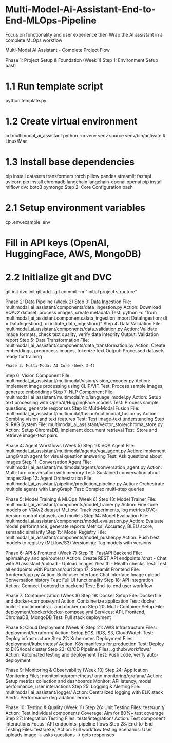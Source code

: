 # Multi-Model-Ai-Assistant-End-to-End-MLOps-Pipeline
Focus on functionality and user experience then Wrap the AI assistant in a complete MLOps workflow


Multi-Modal AI Assistant - Complete Project Flow


 Phase 1: Project Setup & Foundation (Week 1)
Step 1: Environment Setup
bash
# 1.1 Run template script
python template.py

# 1.2 Create virtual environment
cd multimodal_ai_assistant
python -m venv venv
source venv/bin/activate  # Linux/Mac

# 1.3 Install base dependencies
pip install datasets transformers torch pillow pandas streamlit fastapi uvicorn
pip install chromadb langchain langchain-openai openai
pip install mlflow dvc boto3 pymongo
Step 2: Core Configuration
bash
# 2.1 Setup environment variables
cp .env.example .env
# Fill in API keys (OpenAI, HuggingFace, AWS, MongoDB)

# 2.2 Initialize git and DVC
git init
dvc init
git add .
git commit -m "Initial project structure"



 Phase 2: Data Pipeline (Week 2)
Step 3: Data Ingestion
File: multimodal_ai_assistant/components/data_ingestion.py
Action: Download VQAv2 dataset, process images, create metadata
Test: python -c "from multimodal_ai_assistant.components.data_ingestion import DataIngestion; di = DataIngestion(); di.initiate_data_ingestion()"
Step 4: Data Validation
File: multimodal_ai_assistant/components/data_validation.py
Action: Validate image formats, check text quality, verify data integrity
Output: Validation report
Step 5: Data Transformation
File: multimodal_ai_assistant/components/data_transformation.py
Action: Create embeddings, preprocess images, tokenize text
Output: Processed datasets ready for training



    Phase 3: Multi-Modal AI Core (Week 3-4)
Step 6: Vision Component
File: multimodal_ai_assistant/multimodal/vision/vision_encoder.py
Action: Implement image processing using CLIP/ViT
Test: Process sample images, generate embeddings
Step 7: NLP Component
File: multimodal_ai_assistant/multimodal/nlp/language_model.py
Action: Setup text processing with OpenAI/HuggingFace models
Test: Process sample questions, generate responses
Step 8: Multi-Modal Fusion
File: multimodal_ai_assistant/multimodal/fusion/multimodal_fusion.py
Action: Combine vision and text features
Test: Test image-text understanding
Step 9: RAG System
File: multimodal_ai_assistant/vector_store/chroma_store.py
Action: Setup ChromaDB, implement document retrieval
Test: Store and retrieve image-text pairs


Phase 4: Agent Workflows (Week 5)
Step 10: VQA Agent
File: multimodal_ai_assistant/multimodal/agents/vqa_agent.py
Action: Implement LangGraph agent for visual question answering
Test: Ask questions about images
Step 11: Conversation Agent
File: multimodal_ai_assistant/multimodal/agents/conversation_agent.py
Action: Multi-turn conversation with memory
Test: Sustained conversation about images
Step 12: Agent Orchestration
File: multimodal_ai_assistant/pipeline/prediction_pipeline.py
Action: Orchestrate multiple agents with LangGraph
Test: Complex multi-step queries


  Phase 5: Model Training & MLOps (Week 6)
Step 13: Model Trainer
File: multimodal_ai_assistant/components/model_trainer.py
Action: Fine-tune models on VQAv2 dataset
MLflow: Track experiments, log metrics
DVC: Version control datasets and models
Step 14: Model Evaluation
File: multimodal_ai_assistant/components/model_evaluation.py
Action: Evaluate model performance, generate reports
Metrics: Accuracy, BLEU score, semantic similarity
Step 15: Model Registry
File: multimodal_ai_assistant/components/model_pusher.py
Action: Push best models to registry (MLflow/S3)
Versioning: Tag models with versions


  Phase 6: API & Frontend (Week 7)
Step 16: FastAPI Backend
File: api/main.py and api/routers/
Action: Create REST API endpoints
/chat - Chat with AI assistant
/upload - Upload images
/health - Health checks
Test: Test all endpoints with Postman/curl
Step 17: Streamlit Frontend
File: frontend/app.py
Action: Build user interface
Chat interface
Image upload
Conversation history
Test: Full UI functionality
Step 18: API Integration
Action: Connect frontend to backend
Test: End-to-end user workflow

  Phase 7: Containerization (Week 8)
Step 19: Docker Setup
File: Dockerfile and docker-compose.yml
Action: Containerize application
Test: docker build -t multimodal-ai . and docker run
Step 20: Multi-Container Setup
File: deployment/docker/docker-compose.yml
Services: API, Frontend, ChromaDB, MongoDB
Test: Full stack deployment

  Phase 8: Cloud Deployment (Week 9)
Step 21: AWS Infrastructure
Files: deployment/terraform/
Action: Setup ECS, RDS, S3, CloudWatch
Test: Deploy infrastructure
Step 22: Kubernetes Deployment
Files: deployment/kubernetes/
Action: K8s manifests for production
Test: Deploy to EKS/local cluster
Step 23: CI/CD Pipeline
Files: .github/workflows/
Action: Automated testing and deployment
Test: Push code, verify auto-deployment

  Phase 9: Monitoring & Observability (Week 10)
Step 24: Application Monitoring
Files: monitoring/prometheus/ and monitoring/grafana/
Action: Setup metrics collection and dashboards
Monitor: API latency, model performance, user interactions
Step 25: Logging & Alerting
File: multimodal_ai_assistant/logger/
Action: Centralized logging with ELK stack
Alerts: Performance degradation, errors


  Phase 10: Testing & Quality (Week 11)
Step 26: Unit Testing
Files: tests/unit/
Action: Test individual components
Coverage: Aim for 80%+ test coverage
Step 27: Integration Testing
Files: tests/integration/
Action: Test component interactions
Focus: API endpoints, pipeline flows
Step 28: End-to-End Testing
Files: tests/e2e/
Action: Full workflow testing
Scenarios: User uploads image → asks questions → gets responses




